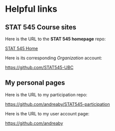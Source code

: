 # Helpful links 

## STAT 545 Course sites 
Here is the URL to the __STAT 545 homepage__ repo:

[STAT 545 Home](https://github.com/STAT545-UBC/STAT545-home)

Here is its corresponding _Organization_ account:

https://github.com/STAT545-UBC

## My personal pages 
Here is the URL to my participation repo:

https://github.com/andreaby/STAT545-participation

Here is the URL to my user account page:

https://github.com/andreaby
